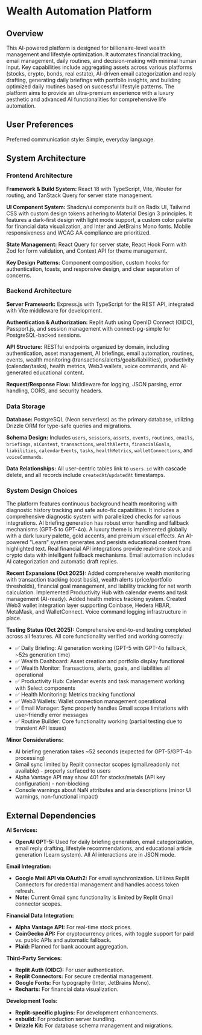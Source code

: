# Wealth Automation Platform

## Overview

This AI-powered platform is designed for billionaire-level wealth management and lifestyle optimization. It automates financial tracking, email management, daily routines, and decision-making with minimal human input. Key capabilities include aggregating assets across various platforms (stocks, crypto, bonds, real estate), AI-driven email categorization and reply drafting, generating daily briefings with portfolio insights, and building optimized daily routines based on successful lifestyle patterns. The platform aims to provide an ultra-premium experience with a luxury aesthetic and advanced AI functionalities for comprehensive life automation.

## User Preferences

Preferred communication style: Simple, everyday language.

## System Architecture

### Frontend Architecture

**Framework & Build System:** React 18 with TypeScript, Vite, Wouter for routing, and TanStack Query for server state management.

**UI Component System:** Shadcn/ui components built on Radix UI, Tailwind CSS with custom design tokens adhering to Material Design 3 principles. It features a dark-first design with light mode support, a custom color palette for financial data visualization, and Inter and JetBrains Mono fonts. Mobile responsiveness and WCAG AA compliance are prioritized.

**State Management:** React Query for server state, React Hook Form with Zod for form validation, and Context API for theme management.

**Key Design Patterns:** Component composition, custom hooks for authentication, toasts, and responsive design, and clear separation of concerns.

### Backend Architecture

**Server Framework:** Express.js with TypeScript for the REST API, integrated with Vite middleware for development.

**Authentication & Authorization:** Replit Auth using OpenID Connect (OIDC), Passport.js, and session management with connect-pg-simple for PostgreSQL-backed sessions.

**API Structure:** RESTful endpoints organized by domain, including authentication, asset management, AI briefings, email automation, routines, events, wealth monitoring (transactions/alerts/goals/liabilities), productivity (calendar/tasks), health metrics, Web3 wallets, voice commands, and AI-generated educational content.

**Request/Response Flow:** Middleware for logging, JSON parsing, error handling, CORS, and security headers.

### Data Storage

**Database:** PostgreSQL (Neon serverless) as the primary database, utilizing Drizzle ORM for type-safe queries and migrations.

**Schema Design:** Includes `users`, `sessions`, `assets`, `events`, `routines`, `emails`, `briefings`, `aiContent`, `transactions`, `wealthAlerts`, `financialGoals`, `liabilities`, `calendarEvents`, `tasks`, `healthMetrics`, `walletConnections`, and `voiceCommands`.

**Data Relationships:** All user-centric tables link to `users.id` with cascade delete, and all records include `createdAt`/`updatedAt` timestamps.

### System Design Choices

The platform features continuous background health monitoring with diagnostic history tracking and safe auto-fix capabilities. It includes a comprehensive diagnostic system with parallelized checks for various integrations. AI briefing generation has robust error handling and fallback mechanisms (GPT-5 to GPT-4o). A luxury theme is implemented globally with a dark luxury palette, gold accents, and premium visual effects. An AI-powered "Learn" system generates and persists educational content from highlighted text. Real financial API integrations provide real-time stock and crypto data with intelligent fallback mechanisms. Email automation includes AI categorization and automatic draft replies. 

**Recent Expansions (Oct 2025):** Added comprehensive wealth monitoring with transaction tracking (cost basis), wealth alerts (price/portfolio thresholds), financial goal management, and liability tracking for net worth calculation. Implemented Productivity Hub with calendar events and task management (AI-ready). Added health metrics tracking system. Created Web3 wallet integration layer supporting Coinbase, Hedera HBAR, MetaMask, and WalletConnect. Voice command logging infrastructure in place.

**Testing Status (Oct 2025):** Comprehensive end-to-end testing completed across all features. All core functionality verified and working correctly:
- ✅ Daily Briefing: AI generation working (GPT-5 with GPT-4o fallback, ~52s generation time)
- ✅ Wealth Dashboard: Asset creation and portfolio display functional
- ✅ Wealth Monitor: Transactions, alerts, goals, and liabilities all operational
- ✅ Productivity Hub: Calendar events and task management working with Select components
- ✅ Health Monitoring: Metrics tracking functional
- ✅ Web3 Wallets: Wallet connection management operational
- ✅ Email Manager: Sync properly handles Gmail scope limitations with user-friendly error messages
- ✅ Routine Builder: Core functionality working (partial testing due to transient API issues)

**Minor Considerations:**
- AI briefing generation takes ~52 seconds (expected for GPT-5/GPT-4o processing)
- Gmail sync limited by Replit connector scopes (gmail.readonly not available) - properly surfaced to users
- Alpha Vantage API may show 401 for stocks/metals (API key configuration) - non-blocking
- Console warnings about NaN attributes and aria descriptions (minor UI warnings, non-functional impact)

## External Dependencies

**AI Services:**
- **OpenAI GPT-5:** Used for daily briefing generation, email categorization, email reply drafting, lifestyle recommendations, and educational article generation (Learn system). All AI interactions are in JSON mode.

**Email Integration:**
- **Google Mail API via OAuth2:** For email synchronization. Utilizes Replit Connectors for credential management and handles access token refresh.
- **Note:** Current Gmail sync functionality is limited by Replit Gmail connector scopes.

**Financial Data Integration:**
- **Alpha Vantage API:** For real-time stock prices.
- **CoinGecko API:** For cryptocurrency prices, with toggle support for paid vs. public APIs and automatic fallback.
- **Plaid:** Planned for bank account aggregation.

**Third-Party Services:**
- **Replit Auth (OIDC):** For user authentication.
- **Replit Connectors:** For secure credential management.
- **Google Fonts:** For typography (Inter, JetBrains Mono).
- **Recharts:** For financial data visualization.

**Development Tools:**
- **Replit-specific plugins:** For development enhancements.
- **esbuild:** For production server bundling.
- **Drizzle Kit:** For database schema management and migrations.
